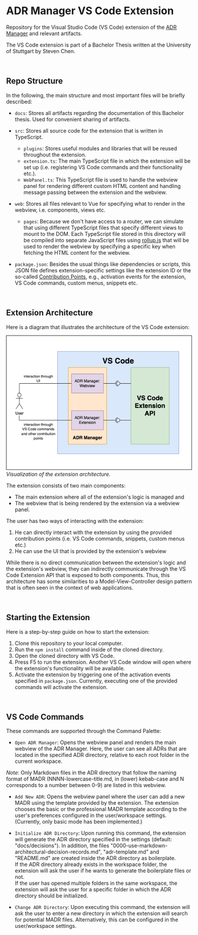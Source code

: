 # ADR Manager VS Code Extension

Repository for the Visual Studio Code (VS Code) extension of the [ADR Manager](https://github.com/adr/adr-manager) and relevant artifacts.

The VS Code extension is part of a Bachelor Thesis written at the University of Stuttgart by Steven Chen.

<br/>

## Repo Structure

In the following, the main structure and most important files will be briefly described:

* `docs`: Stores all artifacts regarding the documentation of this Bachelor thesis. Used for convenient sharing of artifacts. <br/>
  
* `src`: Stores all source code for the extension that is written in TypeScript.
    * `plugins`: Stores useful modules and libraries that will be reused throughout the extension.
    * `extension.ts`: The main TypeScript file in which the extension will be set up (i.e. registering VS Code commands and their functionality etc.).
    * `WebPanel.ts`: This TypeScript file is used to handle the webview panel for rendering different custom HTML content and handling message passing between the extension and the webview.

* `web`: Stores all files relevant to Vue for specifying what to render in the webview, i.e. components, views etc.
    * `pages`: Because we don't have access to a router, we can simulate that using different TypeScript files that specify different views to mount to the DOM. Each TypeScript file stored in this directory will be compiled into separate JavaScript files using [rollup.js](https://rollupjs.org/guide/en/) that will be used to render the webview by specifying a specific key when fetching the HTML content for the webview.

* `package.json`: Besides the usual things like dependencies or scripts, this JSON file defines extension-specific settings like the extension ID or the so-called [Contribution Points](https://code.visualstudio.com/api/references/contribution-points), e.g., activation events for the extension, VS Code commands, custom menus, snippets etc.

<br/>

## Extension Architecture

Here is a diagram that illustrates the architecture of the VS Code extension:

<img src="docs/images/Extension%20Architecture.png"></img><br/>
<i>Visualization of the extension architecture.</i>

The extension consists of two main components:

* The main extension where all of the extension's logic is managed and
* The webview that is being rendered by the extension via a webview panel.

The user has two ways of interacting with the extension:

1. He can directly interact with the extension by using the provided contribution points (i.e. VS Code commands, snippets, custom menus etc.)
2. He can use the UI that is provided by the extension's webview

While there is no direct communication between the extension's logic and the extension's webview, they can indirectly communicate through the VS Code Extension API that is exposed to both components. Thus, this architecture has some similarities to a Model-View-Controller design pattern that is often seen in the context of web applications.

<br/>

## Starting the Extension

Here is a step-by-step guide on how to start the extension:

1. Clone this repository to your local computer.
2. Run the `npm install` command inside of the cloned directory.
3. Open the cloned directory with VS Code.
4. Press F5 to run the extension. Another VS Code window will open where the extension's functionality will be available.
5. Activate the extension by triggering one of the activation events specified in `package.json`. Currently, executing one of the provided commands will activate the extension.

<br/>

## VS Code Commands

 These commands are supported through the Command Palette:

* `Open ADR Manager`: Opens the webview panel and renders the main webview of the ADR Manager. Here, the user can see all ADRs that are located in the specified ADR directory, relative to each root folder in the current workspace. <br/>
  
<i>Note</i>: Only Markdown files in the ADR directory that follow the naming format of MADR (NNNN-lowercase-title.md, in (lower) kebab-case and N corresponds to a number between 0-9) are listed in this webview.

* `Add New ADR`: Opens the webview panel where the user can add a new MADR using the template provided by the extension. The extension chooses the basic or the professional MADR template according to the user's preferences configured in the user/workspace settings. (Currently, only basic mode has been implemented.)

* `Initialize ADR Directory`: Upon running this command, the extension will generate the ADR directory specified in the settings (default: "docs/decisions"). In addition, the files "0000-use-markdown-architectural-decision-records.md", "adr-template.md" and "README.md" are created inside the ADR directory as boilerplate. <br/>
If the ADR directory already exists in the workspace folder, the extension will ask the user if he wants to generate the boilerplate files or not.<br/>
If the user has opened multiple folders in the same workspace, the extension will ask the user for a specific folder in which the ADR directory should be initialized.

* `Change ADR Directory`: Upon executing this command, the extension will ask the user to enter a new directory in which the extension will search for potential MADR files. Alternatively, this can be configured in the user/workspace settings.
